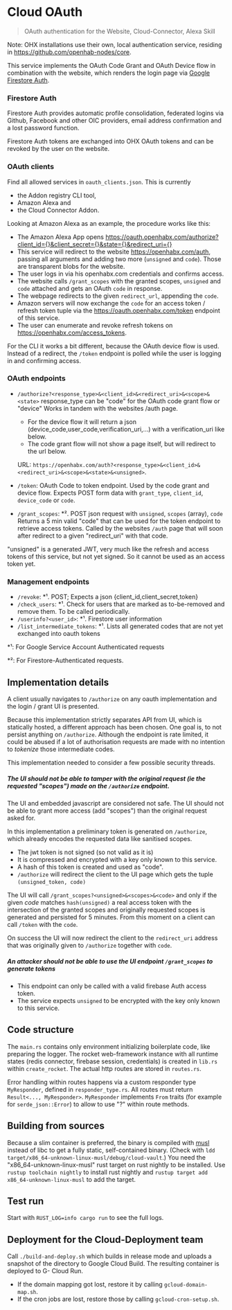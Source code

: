 # Cloud OAuth

> OAuth authentication for the Website, Cloud-Connector, Alexa Skill

Note: OHX installations use their own, local authentication service, residing in https://github.com/openhab-nodes/core.

This service implements the OAuth Code Grant and OAuth Device flow in combination
with the website, which renders the login page via [Google Firestore Auth](https://firebase.google.com/docs/auth).

### Firestore Auth

Firestore Auth provides automatic profile consolidation, federated logins via Github, Facebook and other OIC providers,
email address confirmation and a lost password function.

Firestore Auth tokens are exchanged into OHX OAuth tokens and can be revoked by the user on the website.

### OAuth clients

Find all allowed services in `oauth_clients.json`. This is currently

* the Addon registry CLI tool,
* Amazon Alexa and
* the Cloud Connector Addon.

Looking at Amazon Alexa as an example, the procedure works like this:

* The Amazon Alexa App opens https://oauth.openhabx.com/authorize?client_id={}&client_secret={}&state={}&redirect_uri={}
* This service will redirect to the website https://openhabx.com/auth, passing all arguments and adding two more
  (`unsigned` and `code`). Those are transparent blobs for the website.
* The user logs in via his openhabx.com credentials and confirms access.
* The website calls `/grant_scopes` with the granted scopes, `unsigned` and `code` attached and gets an OAuth `code` in response.
* The webpage redirects to the given `redirect_url`, appending the `code`.
* Amazon servers will now exchange the `code` for an access token / refresh token tuple
  via the https://oauth.openhabx.com/token endpoint of this service.
* The user can enumerate and revoke refresh tokens on https://openhabx.com/access_tokens.

For the CLI it works a bit different, because the OAuth device flow is used.
Instead of a redirect, the `/token` endpoint is polled while the user is logging in and confirming access. 

### OAuth endpoints

* `/authorize?<response_type>&<client_id>&<redirect_uri>&<scope>&<state>`
  response_type can be "code" for the OAuth code grant flow or "device"
  Works in tandem with the websites /auth page.
  - For the device flow it will return a json (device_code,user_code,verification_uri,...) with a verification_uri like below.
  - The code grant flow will not show a page itself, but will redirect to the url below.
  
  URL: `https://openhabx.com/auth?<response_type>&<client_id>&<redirect_uri>&<scope>&<state>&<unsigned>`.
* `/token`: OAuth Code to token endpoint. Used by the code grant and device flow.
  Expects POST form data with `grant_type`, `client_id`, `device_code` or `code`.
* `/grant_scopes`: *². POST json request with `unsigned`, `scopes` (array), `code`
  Returns a 5 min valid "code" that can be used for the token endpoint to retrieve access tokens.
  Called by the websites `/auth` page that will soon after redirect to a given "redirect_uri" with that code.

"unsigned" is a generated JWT, very much like the refresh and access tokens of this service, but not yet signed.
So it cannot be used as an access token yet. 

### Management endpoints

* `/revoke`: *¹. POST; Expects a json {client_id,client_secret,token}
* `/check_users`: *¹. Check for users that are marked as to-be-removed and remove them. To be called periodically.
* `/userinfo?<user_id>`: *¹. Firestore user information
* `/list_intermediate_tokens`: *¹. Lists all generated codes that are not yet exchanged into oauth tokens

*¹: For Google Service Account Authenticated requests

*²: For Firestore-Authenticated requests.

## Implementation details

A client usually navigates to `/authorize` on any oauth implementation and the login / grant UI is presented.

Because this implementation strictly separates API from UI, which is statically hosted, a different approach has been chosen.
One goal is, to not persist anything on `/authorize`. Although the endpoint is rate limited, it could be abused if
a lot of authorisation requests are made with no intention to *tokenize* those intermediate codes.
 
This implementation needed to consider a few possible security threads.

##### The UI should not be able to tamper with the original request (ie the requested "scopes") made on the `/authorize` endpoint.

The UI and embedded javascript are considered not safe.
The UI should not be able to grant more access (add "scopes") than the original request asked for.

In this implementation a preliminary token is generated on `/authorize`, which already encodes the requested data like sanitised scopes.

* The jwt token is not signed (so not valid as it is)
* It is compressed and encrypted with a key only known to this service.
* A hash of this token is created and used as "code".
* `/authorize` will redirect the client to the UI page which gets the tuple `(unsigned_token, code)`

The UI will call `/grant_scopes?<unsigned>&<scopes>&<code>` and only if the given *code* matches
`hash(unsigned)` a real access token with the intersection of the granted scopes and originally requested scopes
is generated and persisted for 5 minutes. From this moment on a client can call `/token` with the `code`.
 
On success the UI will now redirect the client to the `redirect_uri` address that was originally given to `/authorize`
together with `code`.

##### An attacker should not be able to use the UI endpoint  `/grant_scopes` to generate tokens

* This endpoint can only be called with a valid firebase Auth access token.
* The service expects `unsigned` to be encrypted with the key only known to this service.

## Code structure

The `main.rs` contains only environment initializing boilerplate code, like preparing the logger.
The rocket web-framework instance with all runtime states (redis connector, firebase session, credentials) is
created in `lib.rs` within `create_rocket`. The actual http routes are stored in `routes.rs`.

Error handling within routes happens via a custom responder type `MyResponder`, defined in `responder_type.rs`.
All routes must return `Result<..., MyResponder>`.
`MyResponder` implements `From` traits (for example for `serde_json::Error`) to allow to use "?" within route methods. 

## Building from sources

Because a slim container is preferred, the binary is compiled with [musl](https://www.musl-libc.org/)
instead of libc to get a fully static, self-contained binary.
(Check with `ldd target/x86_64-unknown-linux-musl/debug/cloud-vault`.)
You need the "x86_64-unknown-linux-musl" rust target on rust nightly to be installed.
Use `rustup toolchain nightly` to install rust nightly and `rustup target add x86_64-unknown-linux-musl` to add the target. 

## Test run

Start with `RUST_LOG=info cargo run` to see the full logs.

## Deployment for the Cloud-Deployment team

Call `./build-and-deploy.sh` which builds in release mode and uploads a snapshot of the directory to Google Cloud Build.
The resulting container is deployed to G- Cloud Run.

* If the domain mapping got lost, restore it by calling `gcloud-domain-map.sh`.
* If the cron jobs are lost, restore those by calling `gcloud-cron-setup.sh`.
